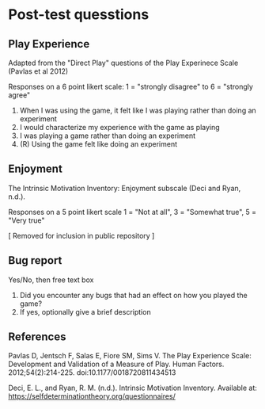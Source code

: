 # Post-test quesstions

## Play Experience

Adapted from the "Direct Play" questions of the Play Experinece Scale (Pavlas et al 2012)

Responses on a 6 point likert scale: 1 = "strongly disagree" to 6 = "strongly agree"

1. When I was using the game, it felt like I was playing rather than doing an experiment
2. I would characterize my experience with the game as playing
3. I was playing a game rather than doing an experiment
4. (R) Using the game felt like doing an experiment 

## Enjoyment

The Intrinsic Motivation Inventory: Enjoyment subscale (Deci and Ryan, n.d.).

Responses on a 5 point likert scale 1 = "Not at all", 3 = "Somewhat true", 5 = "Very true"

[ Removed for inclusion in public repository ]

## Bug report

Yes/No, then free text box

1. Did you encounter any bugs that had an effect on how you played the game?
2. If yes, optionally give a brief description

## References

Pavlas D, Jentsch F, Salas E, Fiore SM, Sims V. The Play Experience Scale: Development and Validation of a Measure of Play. Human Factors. 2012;54(2):214-225. doi:10.1177/0018720811434513

Deci, E. L., and Ryan, R. M. (n.d.). Intrinsic Motivation Inventory. Available at: https://selfdeterminationtheory.org/questionnaires/